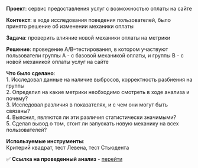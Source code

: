 <p><strong>Проект</strong>: сервис предоставления услуг с возможностью оплаты на сайте</p>
<p><strong>Контекст</strong>: в ходе исследования поведения пользователей, было принято решение об изменении механики оплаты</p>
<p><strong>Задача</strong>: проверить влияние новой механики оплаты на метрики</p>
<p><strong>Решение</strong>: проведение A/B&ndash;тестирования, в котором участвуют пользователи группы А - с базовой механикой оплаты, и группы В - с новой механикой оплаты услуг на сайте</p>
<p><strong>Что было сделано</strong>:<br />1. Исследовал данные на наличие выбросов, корректность разбиения на группы<br />2. Определил на какие метрики необходимо смотреть в ходе анализа и почему?<br />3. Исследовал различия в показателях, и с чем они могут быть связаны?<br />4. Выяснил, являются ли эти различия статистически значимыми?<br />5. Сделал вывод о том, стоит ли запускать новую механику на всех пользователей?</p>
<p><strong>Используемые инструменты</strong>:<br />Критерий квадрат, тест Левена, тест Стьюдента</p>
<p>✅ <strong>Ссылка на проведенный анализ</strong> - <a href="https://nbviewer.org/github/artem-ilienkov/statistic_a_b_testing/blob/main/a_b_test.ipynb">перейти</a></p>
